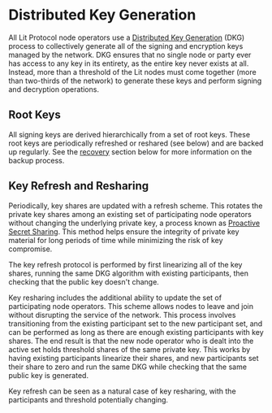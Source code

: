# Distributed Key Generation

All Lit Protocol node operators use a [Distributed Key Generation](https://github.com/LIT-Protocol/whitepaper/blob/main/Lit%20Protocol%20Whitepaper%20(2024).pdf) (DKG) process to collectively generate all of the signing and encryption keys managed by the network. DKG ensures that no single node or party ever has access to any key in its entirety, as the entire key never exists at all. Instead, more than a threshold of the Lit nodes must come together (more than two-thirds of the network) to generate these keys and perform signing and decryption operations.

## Root Keys

All signing keys are derived hierarchically from a set of root keys. These root keys are periodically refreshed or reshared (see below) and are backed up regularly. See the [recovery](../security/backup-and-recover.md) section below for more information on the backup process.

## Key Refresh and Resharing

Periodically, key shares are updated with a refresh scheme. This rotates the private key shares among an existing set of participating node operators without changing the underlying private key, a process known as [Proactive Secret Sharing](https://github.com/LIT-Protocol/whitepaper/blob/main/Lit%20Protocol%20Whitepaper%20(2024).pdf). This method helps ensure the integrity of private key material for long periods of time while minimizing the risk of key compromise.

The key refresh protocol is performed by first linearizing all of the key shares, running the same DKG algorithm with existing participants, then checking that the public key doesn't change.

Key resharing includes the additional ability to update the set of participating node operators. This scheme allows nodes to leave and join without disrupting the service of the network. This process involves transitioning from the existing participant set to the new participant set, and can be performed as long as there are enough existing participants with key shares. The end result is that the new node operator who is dealt into the active set holds threshold shares of the same private key. This works by having existing participants linearize their shares, and new participants set their share to zero and run the same DKG while checking that the same public key is generated.

Key refresh can be seen as a natural case of key resharing, with the participants and threshold potentially changing.
